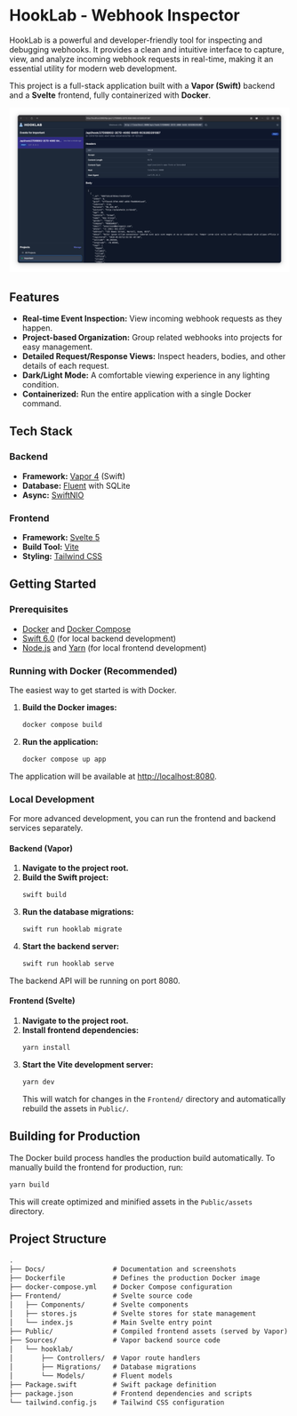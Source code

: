 # HookLab - Webhook Inspector

HookLab is a powerful and developer-friendly tool for inspecting and debugging webhooks. It provides a clean and intuitive interface to capture, view, and analyze incoming webhook requests in real-time, making it an essential utility for modern web development.

This project is a full-stack application built with a **Vapor (Swift)** backend and a **Svelte** frontend, fully containerized with **Docker**.

![Screenshot of HookLab](./Docs/Pics/screenshot.png)

## Features

-   **Real-time Event Inspection:** View incoming webhook requests as they happen.
-   **Project-based Organization:** Group related webhooks into projects for easy management.
-   **Detailed Request/Response Views:** Inspect headers, bodies, and other details of each request.
-   **Dark/Light Mode:** A comfortable viewing experience in any lighting condition.
-   **Containerized:** Run the entire application with a single Docker command.

## Tech Stack

### Backend

-   **Framework:** [Vapor 4](https://vapor.codes/) (Swift)
-   **Database:** [Fluent](https://docs.vapor.codes/4.0/fluent/overview/) with SQLite
-   **Async:** [SwiftNIO](https://github.com/apple/swift-nio)

### Frontend

-   **Framework:** [Svelte 5](https://svelte.dev/)
-   **Build Tool:** [Vite](https://vitejs.dev/)
-   **Styling:** [Tailwind CSS](https://tailwindcss.com/)

## Getting Started

### Prerequisites

-   [Docker](https://www.docker.com/get-started) and [Docker Compose](https://docs.docker.com/compose/install/)
-   [Swift 6.0](https://www.swift.org/download/) (for local backend development)
-   [Node.js](https://nodejs.org/) and [Yarn](https://yarnpkg.com/) (for local frontend development)

### Running with Docker (Recommended)

The easiest way to get started is with Docker.

1.  **Build the Docker images:**
    ```bash
    docker compose build
    ```

2.  **Run the application:**
    ```bash
    docker compose up app
    ```

The application will be available at [http://localhost:8080](http://localhost:8080).

### Local Development

For more advanced development, you can run the frontend and backend services separately.

#### Backend (Vapor)

1.  **Navigate to the project root.**
2.  **Build the Swift project:**
    ```bash
    swift build
    ```
3.  **Run the database migrations:**
    ```bash
    swift run hooklab migrate
    ```
4.  **Start the backend server:**
    ```bash
    swift run hooklab serve
    ```
The backend API will be running on port 8080.

#### Frontend (Svelte)

1.  **Navigate to the project root.**
2.  **Install frontend dependencies:**
    ```bash
    yarn install
    ```
3.  **Start the Vite development server:**
    ```bash
    yarn dev
    ```
    This will watch for changes in the `Frontend/` directory and automatically rebuild the assets in `Public/`.

## Building for Production

The Docker build process handles the production build automatically. To manually build the frontend for production, run:

```bash
yarn build
```

This will create optimized and minified assets in the `Public/assets` directory.

## Project Structure

```
.
├── Docs/                 # Documentation and screenshots
├── Dockerfile            # Defines the production Docker image
├── docker-compose.yml    # Docker Compose configuration
├── Frontend/             # Svelte source code
│   ├── Components/       # Svelte components
│   ├── stores.js         # Svelte stores for state management
│   └── index.js          # Main Svelte entry point
├── Public/               # Compiled frontend assets (served by Vapor)
├── Sources/              # Vapor backend source code
│   └── hooklab/
│       ├── Controllers/  # Vapor route handlers
│       ├── Migrations/   # Database migrations
│       └── Models/       # Fluent models
├── Package.swift         # Swift package definition
├── package.json          # Frontend dependencies and scripts
└── tailwind.config.js    # Tailwind CSS configuration
```